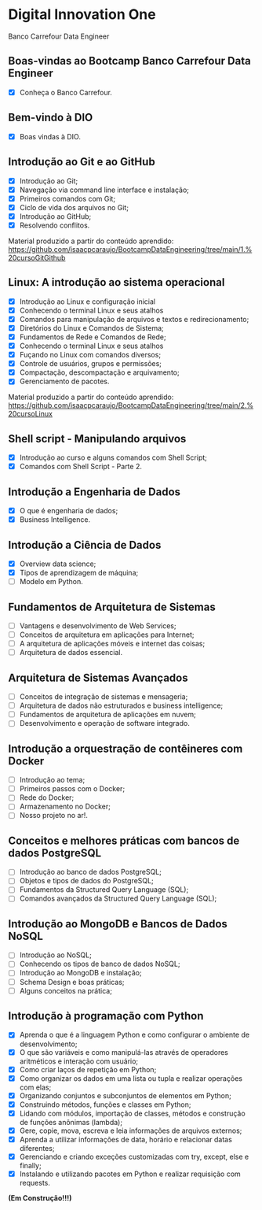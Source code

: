 # Digital Innovation One 

Banco Carrefour Data Engineer

 ## Boas-vindas ao Bootcamp Banco Carrefour Data Engineer
 - [x] Conheça o Banco Carrefour.

## Bem-vindo à DIO
 - [x] Boas vindas à DIO.

## Introdução ao Git e ao GitHub
 - [x] Introdução ao Git;
 - [x] Navegação via command line interface e instalação;
 - [x] Primeiros comandos com Git;
 - [x] Ciclo de vida dos arquivos no Git;
 - [x] Introdução ao GitHub;
 - [x] Resolvendo conflitos.

 Material produzido a partir do conteúdo aprendido: https://github.com/isaacpcaraujo/BootcampDataEngineering/tree/main/1.%20cursoGitGithub

## Linux: A introdução ao sistema operacional
 - [x] Introdução ao Linux e configuração inicial
 - [x] Conhecendo o terminal Linux e seus atalhos
 - [x] Comandos para manipulação de arquivos e textos e redirecionamento;
 - [x] Diretórios do Linux e Comandos de Sistema;
 - [x] Fundamentos de Rede e Comandos de Rede;
 - [x] Conhecendo o terminal Linux e seus atalhos 
 - [x] Fuçando no Linux com comandos diversos;
 - [x] Controle de usuários, grupos e permissões;
 - [x] Compactação, descompactação e arquivamento;
 - [x] Gerenciamento de pacotes.

 Material produzido a partir do conteúdo aprendido: https://github.com/isaacpcaraujo/BootcampDataEngineering/tree/main/2.%20cursoLinux

## Shell script - Manipulando arquivos
 - [x] Introdução ao curso e alguns comandos com Shell Script;
 - [x] Comandos com Shell Script - Parte 2.

## Introdução a Engenharia de Dados
 - [x] O que é engenharia de dados;
 - [x] Business Intelligence.

## Introdução a Ciência de Dados
 - [x] Overview data science;
 - [x] Tipos de aprendizagem de máquina;
 - [ ] Modelo em Python.

## Fundamentos de Arquitetura de Sistemas
 - [ ] Vantagens e desenvolvimento de Web Services;
 - [ ] Conceitos de arquitetura em aplicações para Internet;
 - [ ] A arquitetura de aplicações móveis e internet das coisas;
 - [ ] Arquitetura de dados essencial.

## Arquitetura de Sistemas Avançados
 - [ ] Conceitos de integração de sistemas e mensageria;
 - [ ] Arquitetura de dados não estruturados e business intelligence;
 - [ ] Fundamentos de arquitetura de aplicações em nuvem;
 - [ ] Desenvolvimento e operação de software integrado.

## Introdução a orquestração de contêineres com Docker
 - [ ] Introdução ao tema;
 - [ ] Primeiros passos com o Docker;
 - [ ] Rede do Docker;
 - [ ] Armazenamento no Docker;
 - [ ] Nosso projeto no ar!.
 
## Conceitos e melhores práticas com bancos de dados PostgreSQL
 - [ ] Introdução ao banco de dados PostgreSQL;
 - [ ] Objetos e tipos de dados do PostgreSQL;
 - [ ] Fundamentos da Structured Query Language (SQL);
 - [ ] Comandos avançados da Structured Query Language (SQL);

 ## Introdução ao MongoDB e Bancos de Dados NoSQL
 - [ ] Introdução ao NoSQL;
 - [ ] Conhecendo os tipos de banco de dados NoSQL;
 - [ ] Introdução ao MongoDB e instalação;
 - [ ] Schema Design e boas práticas;
 - [ ] Alguns conceitos na prática;

## Introdução à programação com Python
 - [x] Aprenda o que é a linguagem Python e como configurar o ambiente de desenvolvimento;
 - [x] O que são variáveis e como manipulá-las através de operadores aritméticos e interação com usuário;
 - [x] Como criar laços de repetição em Python;
 - [x] Como organizar os dados em uma lista ou tupla e realizar operações com elas;
 - [x] Organizando conjuntos e subconjuntos de elementos em Python;
 - [x] Construindo métodos, funções e classes em Python;
 - [x] Lidando com módulos, importação de classes, métodos e construção de funções anônimas (lambda);
 - [x] Gere, copie, mova, escreva e leia informações de arquivos externos;
 - [x] Aprenda a utilizar informações de data, horário e relacionar datas diferentes;
 - [x] Gerenciando e criando exceções customizadas com try, except, else e finally;
 - [x] Instalando e utilizando pacotes em Python e realizar requisição com requests.
 
**(Em Construção!!!)**
